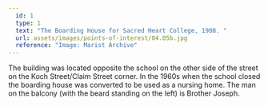```yaml
---
  id: 1
  type: 1
  text: "The Boarding House for Sacred Heart College, 1908. "
  url: assets/images/points-of-interest/04.05b.jpg
  reference: "Image: Marist Archive"
---
```

The building was located opposite the school on the other side of the street on the Koch Street/Claim Street corner. In the 1960s when the school closed the boarding house was converted to be used as a nursing home. The man on the balcony (with the beard standing on the left) is Brother Joseph.
        